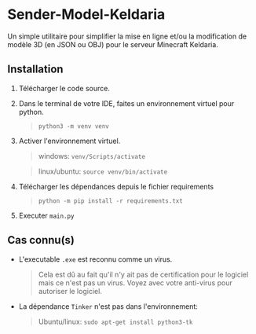 # Sender-Model-Keldaria
Un simple utilitaire pour simplifier la mise en ligne et/ou la modification de modèle 3D (en JSON ou OBJ) pour le serveur Minecraft Keldaria.

## Installation
1. Télécharger le code source.
2. Dans le terminal de votre IDE, faites un environnement virtuel pour python.
    > `python3 -m venv venv`
3. Activer l'environnement virtuel.
    > windows: `venv/Scripts/activate`
    
    > linux/ubuntu: `source venv/bin/activate`
4. Télécharger les dépendances depuis le fichier requirements
    > `python -m pip install -r requirements.txt`
5. Executer `main.py`

## Cas connu(s)
- L'executable `.exe` est reconnu comme un virus.
    > Cela est dû au fait qu'il n'y ait pas de certification pour le logiciel mais ce n'est pas un virus. Voyez avec votre anti-virus pour autoriser le logiciel.
- La dépendance `Tinker` n'est pas dans l'environnement:
    > Ubuntu/linux:
    ``` sudo apt-get install python3-tk ```
